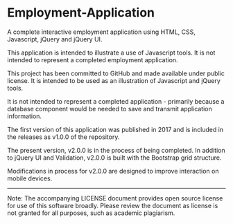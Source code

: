 # Employment-Application

A complete interactive employment application using HTML, CSS, Javascript, jQuery and jQuery UI.

This application is intended to illustrate a use of Javascript tools. It is not intended to
represent a completed employment application.

This project has been committed to GitHub and made available under public license.
It is intended to be used as an illustration of Javascript and jQuery tools.

It is not intended to represent a completed application - primarily because a database component
would be needed to save and transmit application information.

The first version of this application was published in 2017 and is included in the releases as v1.0.0 of the repository.

The present version, v2.0.0 is in the process of being completed. In addition to jQuery UI and Validation, v2.0.0 is built with the Bootstrap grid structure.

Modifications in process for v2.0.0 are designed to improve interaction on mobile devices.

---

Note: The accompanying LICENSE document provides open source license for use of this software broadly. Please review the document as license is not granted for all purposes, such as academic plagiarism.
